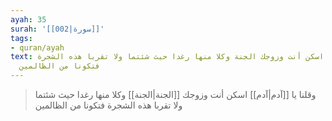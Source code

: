 ```yaml
---
ayah: 35
surah: '[[002|سورة]]'
tags:
- quran/ayah
text: وقلنا يا آدم اسكن أنت وزوجك الجنة وكلا منها رغدا حيث شئتما ولا تقربا هذه الشجرة
  فتكونا من الظالمين
---
```

> وقلنا يا [[آدم|آدم]] اسكن أنت وزوجك [[الجنة|الجنة]] وكلا منها رغدا حيث شئتما ولا تقربا هذه الشجرة فتكونا من الظالمين

